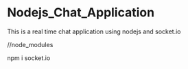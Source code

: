 # Nodejs_Chat_Application
This is a real time chat application using nodejs and socket.io


//node_modules

npm i socket.io
